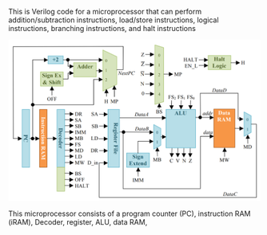 This is Verilog code for a microprocessor that can perform addition/subtraction instructions, load/store instructions, logical instructions, 
branching instructions, and halt instructions 

![alt text](https://raw.githubusercontent.com/sidarthgiddu/HeartRateMonitor/master/microprocessor.PNG)

This microprocessor consists of a program counter (PC), instruction RAM (iRAM), Decoder, register, ALU, data RAM, 
